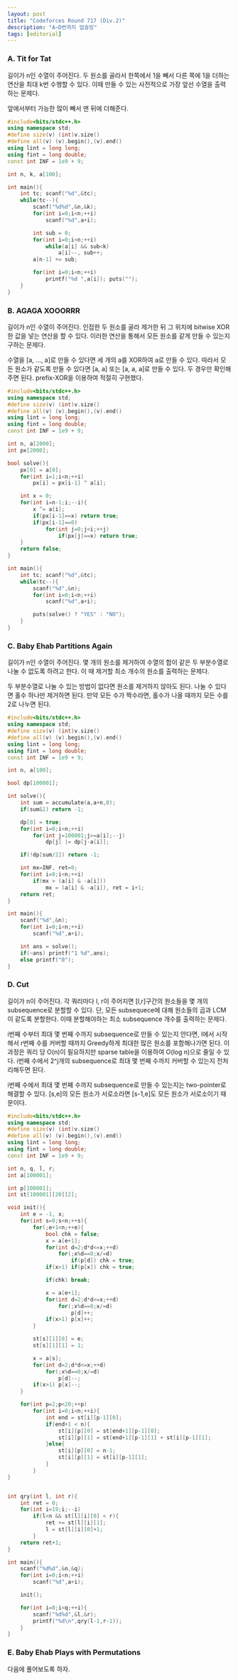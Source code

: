 ```yaml
---
layout: post
title: "Codeforces Round 717 (Div.2)"
description: "A~D번까지 업솔빙"
tags: [editorial]
---
```


### A. Tit for Tat

길이가 n인 수열이 주어진다. 두 원소를 골라서 한쪽에서 1을 빼서 다른 쪽에 1을 더하는 연산을 최대 k번 수행할 수 있다. 이때 만들 수 있는 사전적으로 가장 앞선 수열을 출력하는 문제다.

앞에서부터 가능한 많이 빼서 맨 뒤에 더해준다.

```cpp
#include<bits/stdc++.h>
using namespace std;
#define size(v) (int)v.size()
#define all(v) (v).begin(),(v).end()
using lint = long long;
using fint = long double;
const int INF = 1e9 + 9;

int n, k, a[100];

int main(){
    int tc; scanf("%d",&tc);
    while(tc--){
        scanf("%d%d",&n,&k);
        for(int i=0;i<n;++i)
            scanf("%d",a+i);

        int sub = 0;
        for(int i=0;i<n;++i)
            while(a[i] && sub<k)
                a[i]--, sub++;
        a[n-1] += sub;

        for(int i=0;i<n;++i)
            printf("%d ",a[i]); puts("");
    }
}
```

### B. AGAGA XOOORRR

길이가 n인 수열이 주어진다. 인접한 두 원소를 골라 제거한 뒤 그 위치에 bitwise XOR한 값을 넣는 연산을 할 수 있다. 이러한 연산을 통해서 모든 원소를 같게 만들 수 있는지 구하는 문제다.

수열을 [a, ..., a]로 만들 수 있다면 세 개의 a를 XOR하여 a로 만들 수 있다. 따라서 모든 원소가 같도록 만들 수 있다면 [a, a] 또는 [a, a, a]로 만들 수 있다. 두 경우만 확인해주면 된다. prefix-XOR을 이용하여 적절히 구현했다.

```cpp
#include<bits/stdc++.h>
using namespace std;
#define size(v) (int)v.size()
#define all(v) (v).begin(),(v).end()
using lint = long long;
using fint = long double;
const int INF = 1e9 + 9;

int n, a[2000];
int px[2000];

bool solve(){
    px[0] = a[0];
    for(int i=1;i<n;++i)
        px[i] = px[i-1] ^ a[i];

    int x = 0;
    for(int i=n-1;i;--i){
        x ^= a[i];
        if(px[i-1]==x) return true;
        if(px[i-1]==0)
            for(int j=0;j<i;++j)
                if(px[j]==x) return true;
    }
    return false;
}

int main(){
    int tc; scanf("%d",&tc);
    while(tc--){
        scanf("%d",&n);
        for(int i=0;i<n;++i)
            scanf("%d",a+i);

        puts(solve() ? "YES" : "NO");
    }
}
```

### C. Baby Ehab Partitions Again

길이가 n인 수열이 주어진다. 몇 개의 원소를 제거하여 수열의 합이 같은 두 부분수열로 나눌 수 없도록 하려고 한다. 이 때 제거할 최소 개수의 원소를 출력하는 문제다.

두 부분수열로 나눌 수 있는 방법이 없다면 원소를 제거하지 않아도 된다. 나눌 수 있다면 홀수 하나만 제거하면 된다. 만약 모든 수가 짝수라면, 홀수가 나올 때까지 모든 수를 2로 나누면 된다.

```cpp
#include<bits/stdc++.h>
using namespace std;
#define size(v) (int)v.size()
#define all(v) (v).begin(),(v).end()
using lint = long long;
using fint = long double;
const int INF = 1e9 + 9;

int n, a[100];

bool dp[100001];

int solve(){
    int sum = accumulate(a,a+n,0);
    if(sum&1) return -1;

    dp[0] = true;
    for(int i=0;i<n;++i)
        for(int j=100001;j>=a[i];--j)
            dp[j] |= dp[j-a[i]];

    if(!dp[sum/2]) return -1;

    int mx=INF, ret=0;
    for(int i=0;i<n;++i)
        if(mx > (a[i] & -a[i]))
            mx = (a[i] & -a[i]), ret = i+1; 
    return ret;
}

int main(){
    scanf("%d",&n);
    for(int i=0;i<n;++i)
        scanf("%d",a+i);

    int ans = solve();
    if(~ans) printf("1 %d",ans);
    else printf("0");
}
```

### D. Cut

길이가 n이 주어진다. 각 쿼리마다 l, r이 주어지면 [l,r]구간의 원소들을 몇 개의 subsequence로 분할할 수 있다. 단, 모든 subsequece에 대해 원소들의 곱과 LCM이 같도록 분할한다. 이때 분할해야하는 최소 subsequence 개수를 출력하는 문제다.

i번째 수부터 최대 몇 번째 수까지 subsequence로 만들 수 있는지 안다면, l에서 시작해서 r번째 수를 커버할 때까지 Greedy하게 최대한 많은 원소를 포함해나가면 된다. 이 과정은 쿼리 당 O(n)이 필요하지만 sparse table을 이용하여 O(log n)으로 줄일 수 있다. i번째 수에서 2^j개의 subsequence로 최대 몇 번째 수까지 커버할 수 있는지 전처리해두면 된다.

i번째 수에서 최대 몇 번째 수까지 subsequence로 만들 수 있는지는 two-pointer로 해결할 수 있다. [s,e]의 모든 원소가 서로소라면 [s-1,e]도 모든 원소가 서로소이기 때문이다.

```cpp
#include<bits/stdc++.h>
using namespace std;
#define size(v) (int)v.size()
#define all(v) (v).begin(),(v).end()
using lint = long long;
using fint = long double;
const int INF = 1e9 + 9;

int n, q, l, r;
int a[100001];

int p[100001];
int st[100001][20][2];

void init(){
    int e = -1, x;
    for(int s=0;s<n;++s){
        for(;e+1<n;++e){
            bool chk = false;
            x = a[e+1];
            for(int d=2;d*d<=x;++d)
                for(;x%d==0;x/=d)
                    if(p[d]) chk = true;
            if(x>1) if(p[x]) chk = true;

            if(chk) break;

            x = a[e+1];
            for(int d=2;d*d<=x;++d)
                for(;x%d==0;x/=d)
                    p[d]++;
            if(x>1) p[x]++;
        }

        st[s][1][0] = e;
        st[s][1][1] = 1;

        x = a[s];
        for(int d=2;d*d<=x;++d)
            for(;x%d==0;x/=d)
                p[d]--;
        if(x>1) p[x]--;
    }

    for(int p=2;p<20;++p)
        for(int i=0;i<n;++i){
            int end = st[i][p-1][0];
            if(end+1 < n){
                st[i][p][0] = st[end+1][p-1][0];
                st[i][p][1] = st[end+1][p-1][1] + st[i][p-1][1];
            }else{
                st[i][p][0] = n-1;
                st[i][p][1] = st[i][p-1][1];
            }
        }
}


int qry(int l, int r){
    int ret = 0;
    for(int i=19;i;--i)
        if(l<n && st[l][i][0] < r){
            ret += st[l][i][1];
            l = st[l][i][0]+1;
        }
    return ret+1;
}

int main(){
    scanf("%d%d",&n,&q);
    for(int i=0;i<n;++i)
        scanf("%d",a+i);

    init();

    for(int i=0;i<q;++i){
        scanf("%d%d",&l,&r);
        printf("%d\n",qry(l-1,r-1));
    }
}
```

### E. Baby Ehab Plays with Permutations

다음에 풀어보도록 하자.
